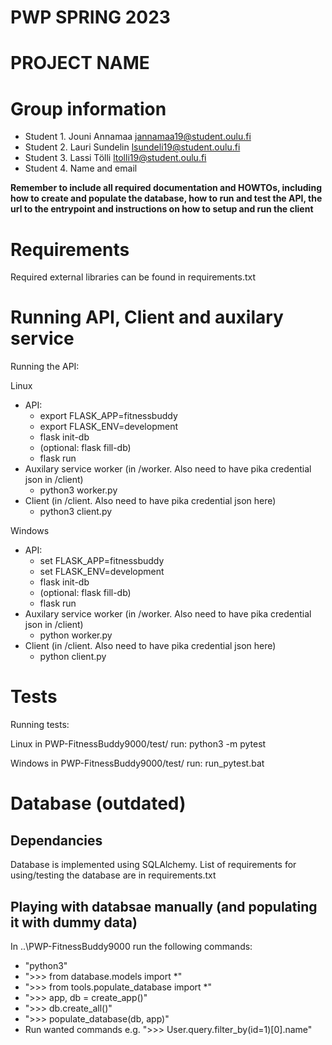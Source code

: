 # PWP SPRING 2023
# PROJECT NAME
# Group information
* Student 1. Jouni Annamaa jannamaa19@student.oulu.fi
* Student 2. Lauri Sundelin lsundeli19@student.oulu.fi
* Student 3. Lassi Tölli ltolli19@student.oulu.fi
* Student 4. Name and email

__Remember to include all required documentation and HOWTOs, including how to create and populate the database, how to run and test the API, the url to the entrypoint and instructions on how to setup and run the client__

# Requirements
Required external libraries can be found in requirements.txt

# Running API, Client and auxilary service
Running the API:

Linux
- API:
    - export FLASK_APP=fitnessbuddy
    - export FLASK_ENV=development
    - flask init-db
    - (optional: flask fill-db)
    - flask run
- Auxilary service worker (in /worker. Also need to have pika credential json in /client)
    - python3 worker.py
- Client (in /client. Also need to have pika credential json here)
    - python3 client.py

Windows
- API:
    - set FLASK_APP=fitnessbuddy
    - set FLASK_ENV=development
    - flask init-db
    - (optional: flask fill-db)
    - flask run
- Auxilary service worker (in /worker. Also need to have pika credential json in /client)
    - python worker.py
- Client (in /client. Also need to have pika credential json here)
    - python client.py

# Tests
Running tests:

Linux
in PWP-FitnessBuddy9000/test/ run: python3 -m pytest

Windows
in PWP-FitnessBuddy9000/test/ run: run_pytest.bat


# Database (outdated)

## Dependancies
Database is implemented using SQLAlchemy. List of requirements for using/testing the database are in requirements.txt

## Playing with databsae manually (and populating it with dummy data)
In ..\PWP-FitnessBuddy9000 run the following commands:
- "python3"
- ">>> from database.models import *"
- ">>> from tools.populate_database import *" 
- ">>> app, db = create_app()"
- ">>> db.create_all()"
- ">>> populate_database(db, app)"
- Run wanted commands e.g. ">>> User.query.filter_by(id=1)[0].name"
